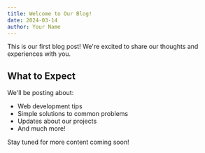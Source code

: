 ```yaml
---
title: Welcome to Our Blog!
date: 2024-03-14
author: Your Name
---
```


This is our first blog post! We're excited to share our thoughts and experiences with you.

## What to Expect

We'll be posting about:
- Web development tips
- Simple solutions to common problems
- Updates about our projects
- And much more!

Stay tuned for more content coming soon! 